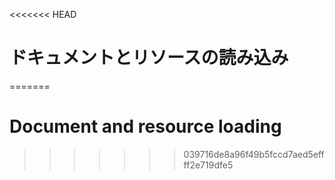 
<<<<<<< HEAD
# ドキュメントとリソースの読み込み
=======
# Document and resource loading
>>>>>>> 039716de8a96f49b5fccd7aed5effff2e719dfe5
